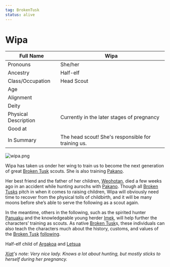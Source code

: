 ```yaml
---
tag: BrokenTusk
status: alive
---
```

# Wipa

| Full Name            | Wipa                                       |
| -------------------- | ------------------------------------------ |
| Pronouns             | She/her                                    |
| Ancestry             |Half-elf |
| Class/Occupation     | Head Scout                                 |
| Age                  |                                            |
| Alignment            |                                            |
| Deity                |                                            |
| Physical Description | Currently in the later stages of pregnancy |
| Good at              |                                            |
| In Summary           | The head scout! She's responsible for training us. |

![wipa.png](wipa.png)

Wipa has taken us onder her wing to train us to become the next generation of great [Broken Tusk](Broken-Tusk) scouts. She is also training [Pakano](Pakano).

Her best friend and the father of her children, [Weohotan](Weohotan), died a few weeks ago in an accident while hunting aurochs with [Pakano](Pakano). Though all [Broken Tusks](Broken-Tusk) pitch in when it comes to raising children, Wipa will obviously need time to recover from the physical tolls of childbirth, and it will be many moons before she’s able to serve the following as a scout again.

In the meantime, others in the following, such as the spirited hunter [Panuaku](Panuaku) and the knowledgeable young herder [Imek](Imek), will help further the characters’ training as scouts. As native [Broken Tusk](Broken-Tusk)s, these individuals can also teach the characters much about the history, customs, and values of the [Broken Tusk](Broken-Tusk) [following](following).

Half-elf child of [Argakoa](Argakoa-the-Songsinger) and [Letsua](Letsua)


*[Xiat](Xiat)'s note: Very nice lady. Knows a lot about hunting, but mostly sticks to herself during her pregnancy.*
